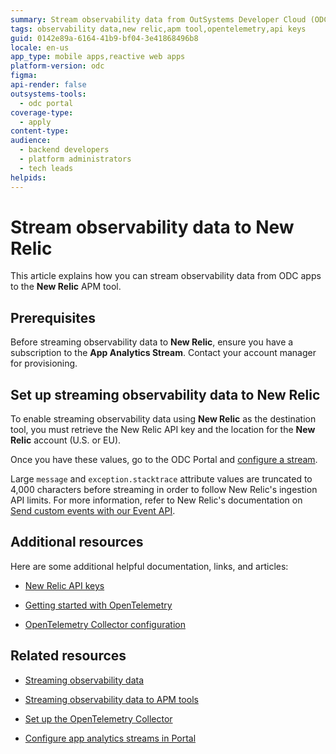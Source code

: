 ```yaml
---
summary: Stream observability data from OutSystems Developer Cloud (ODC) apps to New Relic using the App Analytics Stream subscription.
tags: observability data,new relic,apm tool,opentelemetry,api keys
guid: 0142e89a-6164-41b9-bf04-3e41868496b8
locale: en-us
app_type: mobile apps,reactive web apps
platform-version: odc
figma: 
api-render: false
outsystems-tools:
  - odc portal
coverage-type:
  - apply
content-type: 
audience:
  - backend developers
  - platform administrators
  - tech leads
helpids: 
---
```


# Stream observability data to New Relic

This article explains how you can stream observability data from ODC apps to the **New Relic** APM tool.

## Prerequisites

Before streaming observability data to **New Relic**, ensure you have a subscription to the **App Analytics Stream**. Contact your account manager for provisioning.

## Set up streaming observability data to New Relic

To enable streaming observability data using **New Relic** as the destination tool, you must retrieve the New Relic API key and the location for the **New Relic** account (U.S. or EU).

Once you have these values, go to the ODC Portal and [configure a stream](stream-app-analytics-configure.md).

<div class="info" markdown="1">

Large ``message`` and ``exception.stacktrace`` attribute values are truncated to 4,000 characters before streaming in order to follow New Relic's ingestion API limits. For more information, refer to New Relic's documentation on [Send custom events with our Event API](https://docs.newrelic.com/docs/data-apis/ingest-apis/event-api/introduction-event-api/#limits).

</div>

## Additional resources

Here are some additional helpful documentation, links, and articles:

* [New Relic API keys](https://docs.newrelic.com/docs/apis/intro-apis/new-relic-api-keys/)

* [Getting started with OpenTelemetry](https://docs.newrelic.com/docs/opentelemetry/get-started/opentelemetry-get-started-intro/)

* [OpenTelemetry Collector configuration](https://opentelemetry.io/docs/collector/configuration/)


## Related resources

* [Streaming observability data](stream-app-analytics-overview.md)

* [Streaming observability data to APM tools](stream-app-analytics-apm.md)

* [Set up the OpenTelemetry Collector](stream-app-analytics-opentelemetry.md)

* [Configure app analytics streams in Portal](stream-app-analytics-configure.md)

